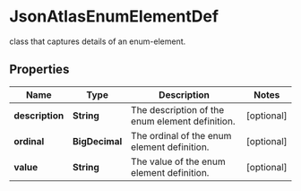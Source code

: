 

# JsonAtlasEnumElementDef

class that captures details of an enum-element.
## Properties

Name | Type | Description | Notes
------------ | ------------- | ------------- | -------------
**description** | **String** | The description of the enum element definition. |  [optional]
**ordinal** | **BigDecimal** | The ordinal of the enum element definition. |  [optional]
**value** | **String** | The value of the enum element definition. |  [optional]



